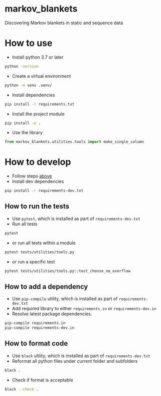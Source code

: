 # markov_blankets
Discovering Markov blankets in static and sequence data

# How to use
* Install python 3.7 or later 
```bash
python -version
```
* Create a virtual environment 
```bash
python -m venv .venv/
```
* Install dependencies
```bash
pip install -r requirements.txt
```
* Install the project module
```bash
pip install -e .
```
* Use the library
```python
from markov_blankets.utilities.tools import make_single_column
```

# How to develop
* Follow steps [above](#how-to-use)
* Install dev dependencies
```bash
pip install -r requirements-dev.txt
```

## How to run the tests
* Use `pytest`, which is installed as part of `requirements-dev.txt`
* Run all tests
```bash
pytest
```
* or run all tests within a module
```bash
pytest tests/utilities/tools.py
```
* or run a specific test
```bash
pytest tests/utilities/tools.py::test_choose_no_overflow
```


## How to add a dependency
* Use `pip-compile` utility, which is installed as part of `requirements-dev.txt`
* Add required library to either `requirements.in` or `requirements-dev.in`
* Resolve latest package dependencies.
```bash
pip-compile requirements.in
pip-compile requirements-dev.in
```

## How to format code
* Use `black` utility, which is installed as part of `requirements-dev.txt`
* Reformat all python files under current folder and subfolders 
```bash
black .
```
* Check if format is acceptable 
```bash
black --check .
```
